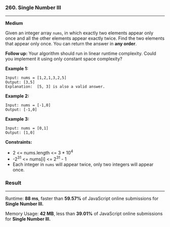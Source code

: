 ### 260. Single Number III

---

**Medium**

Given an integer array `nums`, in which exactly two elements appear only once and all the other elements appear exactly twice. Find the two elements that appear only once. You can return the answer in **any order**.

**Follow up:** Your algorithm should run in linear runtime complexity. Could you implement it using only constant space complexity?

**Example 1:**

```
Input: nums = [1,2,1,3,2,5]
Output: [3,5]
Explanation:  [5, 3] is also a valid answer.
```

**Example 2:**

```
Input: nums = [-1,0]
Output: [-1,0]
```

**Example 3:**

```
Input: nums = [0,1]
Output: [1,0]
```

**Constraints:**

- 2 <= nums.length <= 3 \* 10<sup>4</sup>
- -2<sup>31</sup> <= nums[i] <= 2<sup>31</sup> - 1
- Each integer in `nums` will appear twice, only two integers will appear once.

### Result

---

Runtime: **88 ms**, faster than **59.57%** of JavaScript online submissions for **Single Number III.**

Memory Usage: **42 MB**, less than **39.01%** of JavaScript online submissions for **Single Number III.**
